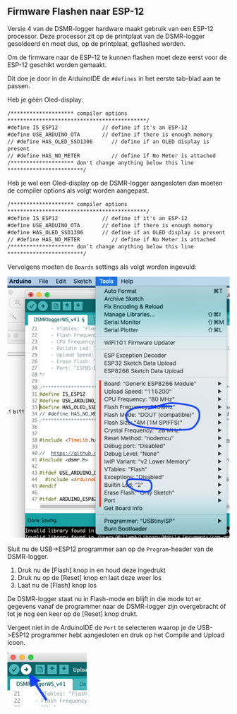 ## Firmware Flashen naar ESP-12

Versie 4 van de DSMR-logger hardware maakt gebruik van een ESP-12
processor. Deze processor zit op de printplaat van de DSMR-logger
gesoldeerd en moet dus, op de printplaat, geflashed worden.

Om de firmware naar de ESP-12 te kunnen flashen moet deze eerst 
voor de ESP-12 geschikt worden gemaakt.

Dit doe je door in de ArduinoIDE de `#defines` in het eerste tab-blad aan te passen.

Heb je géén Oled-display:
```
/******************** compiler options  ********************************************/
#define IS_ESP12              // define if it's an ESP-12
#define USE_ARDUINO_OTA       // define if there is enough memory
// #define HAS_OLED_SSD1306      // define if an OLED display is present
// #define HAS_NO_METER          // define if No Meter is attached
/******************** don't change anything below this line ************************/
```
Heb je wel een Oled-display op de DSMR-logger aangesloten dan moeten de compiler options
als volgt worden aangepast.
```
/******************** compiler options  ********************************************/
#define IS_ESP12              // define if it's an ESP-12
#define USE_ARDUINO_OTA       // define if there is enough memory
#define HAS_OLED_SSD1306      // define if an OLED display is present
// #define HAS_NO_METER          // define if No Meter is attached
/******************** don't change anything below this line ************************/
```

Vervolgens moeten de `Boards` settings als volgt worden ingevuld:

![](img/ESP12_BoardSettings.png)

Sluit nu de USB->ESP12 programmer aan op de `Program`-header van de DSMR-logger. 

1. Druk nu de [Flash] knop in en houd deze ingedrukt
2. Druk nu op de [Reset] knop en laat deze weer los
3. Laat nu de [Flash] knop los

De DSMR-logger staat nu in Flash-mode en blijft in die mode tot er gegevens vanaf
de programmer naar de DSMR-logger zijn overgebracht óf tot je nog een keer op de
[Reset] knop drukt.

Vergeet niet in de ArduinoIDE de `Port` te selecteren waarop je de USB->ESP12 
programmer hebt aangesloten en druk op het Compile and Upload icoon.

![](img/CompileAndUploadIcon.png)


